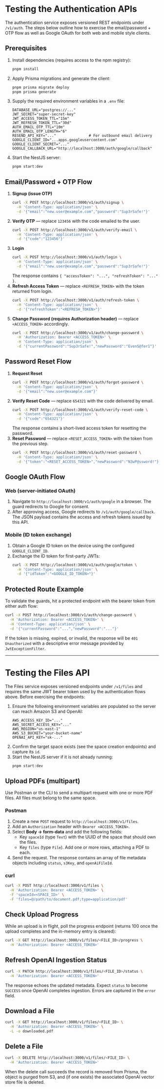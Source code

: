 # Testing the Authentication APIs

The authentication service exposes versioned REST endpoints under `/v1/auth`. The steps below outline how to exercise the
email/password + OTP flow as well as Google OAuth for both web and mobile style clients.

## Prerequisites

1. Install dependencies (requires access to the npm registry):
   ```bash
   pnpm install
   ```
2. Apply Prisma migrations and generate the client:
   ```bash
   pnpm prisma migrate deploy
   pnpm prisma generate
   ```
3. Supply the required environment variables in a `.env` file:
   ```env
   DATABASE_URL="postgres://..."
   JWT_SECRET="super-secret-key"
   JWT_ACCESS_TOKEN_TTL="15m"
   JWT_REFRESH_TOKEN_TTL="30d"
   AUTH_EMAIL_OTP_TTL="10m"
   AUTH_EMAIL_OTP_LENGTH="6"
   RESEND_API_KEY="..."               # For outbound email delivery
   GOOGLE_CLIENT_ID="...apps.googleusercontent.com"
   GOOGLE_CLIENT_SECRET="..."
   GOOGLE_CALLBACK_URL="http://localhost:3000/auth/google/callback"
   ```
4. Start the NestJS server:
   ```bash
   pnpm start:dev
   ```

## Email/Password + OTP Flow

1. **Signup (issue OTP)**
   ```bash
   curl -X POST http://localhost:3000/v1/auth/signup \
     -H 'Content-Type: application/json' \
     -d '{"email":"new.user@example.com","password":"Sup3rSafe!"}'
   ```
2. **Verify OTP** — replace `123456` with the code emailed to the user.
   ```bash
   curl -X POST http://localhost:3000/v1/auth/verify-email \
     -H 'Content-Type: application/json' \
     -d '{"code":"123456"}'
   ```
3. **Login**
   ```bash
   curl -X POST http://localhost:3000/v1/auth/login \
     -H 'Content-Type: application/json' \
     -d '{"email":"new.user@example.com","password":"Sup3rSafe!"}'
   ```
   The response contains `{ "accessToken": "...", "refreshToken": "..." }`.
4. **Refresh Access Token** — replace `<REFRESH_TOKEN>` with the token returned from login.
   ```bash
   curl -X POST http://localhost:3000/v1/auth/refresh-token \
     -H 'Content-Type: application/json' \
     -d '{"refreshToken":"<REFRESH_TOKEN>"}'
   ```
5. **Change Password (requires Authorization header)** — replace `<ACCESS_TOKEN>` accordingly.
   ```bash
   curl -X POST http://localhost:3000/v1/auth/change-password \
     -H 'Authorization: Bearer <ACCESS_TOKEN>' \
     -H 'Content-Type: application/json' \
     -d '{"currentPassword":"Sup3rSafe!","newPassword":"EvenS@fer1"}'
   ```

## Password Reset Flow

1. **Request Reset**
   ```bash
   curl -X POST http://localhost:3000/v1/auth/forgot-password \
     -H 'Content-Type: application/json' \
     -d '{"email":"new.user@example.com"}'
   ```
2. **Verify Reset Code** — replace `654321` with the code delivered by email.
   ```bash
   curl -X POST http://localhost:3000/v1/auth/verify-reset-code \
     -H 'Content-Type: application/json' \
     -d '{"code":"654321"}'
   ```
   The response contains a short-lived access token for resetting the password.
3. **Reset Password** — replace `<RESET_ACCESS_TOKEN>` with the token from the previous step.
   ```bash
   curl -X POST http://localhost:3000/v1/auth/reset-password \
     -H 'Content-Type: application/json' \
     -d '{"token":"<RESET_ACCESS_TOKEN>","newPassword":"N3wP@ssword!"}'
   ```

## Google OAuth Flow

### Web (server-initiated OAuth)
1. Navigate to `http://localhost:3000/v1/auth/google` in a browser. The guard redirects to Google for consent.
2. After approving access, Google redirects to `/v1/auth/google/callback`. The JSON payload contains the access and refresh tokens issued by this API.

### Mobile (ID token exchange)
1. Obtain a Google ID token on the device using the configured `GOOGLE_CLIENT_ID`.
2. Exchange the ID token for first-party JWTs:
   ```bash
   curl -X POST http://localhost:3000/v1/auth/google/token \
     -H 'Content-Type: application/json' \
     -d '{"idToken":"<GOOGLE_ID_TOKEN>"}'
   ```

## Protected Route Example

To validate the guards, hit a protected endpoint with the bearer token from either auth flow:
```bash
curl -X POST http://localhost:3000/v1/auth/change-password \
  -H 'Authorization: Bearer <ACCESS_TOKEN>' \
  -H 'Content-Type: application/json' \
  -d '{"currentPassword":"...","newPassword":"..."}'
```
If the token is missing, expired, or invalid, the response will be `401 Unauthorized` with a descriptive error message provided by `JwtExceptionFilter`.

---

# Testing the Files API

The Files service exposes versioned endpoints under `/v1/files` and requires the same JWT bearer token used by the authentication flows above. Before exercising the endpoints:

1. Ensure the following environment variables are populated so the server can reach Amazon S3 and OpenAI:
   ```env
   AWS_ACCESS_KEY_ID="..."
   AWS_SECRET_ACCESS_KEY="..."
   AWS_REGION="us-east-1"
   AWS_S3_BUCKET="your-bucket-name"
   OPENAI_API_KEY="sk-..."
   ```
2. Confirm the target space exists (see the space creation endpoints) and capture its `id`.
3. Start the NestJS server if it is not already running:
   ```bash
   pnpm start:dev
   ```

## Upload PDFs (multipart)

Use Postman or the CLI to send a multipart request with one or more PDF files. All files must belong to the same space.

### Postman

1. Create a new `POST` request to `http://localhost:3000/v1/files`.
2. Add an `Authorization` header with `Bearer <ACCESS_TOKEN>`.
3. Select **Body → form-data** and add the following fields:
   - Key `spaceId` (type `Text`) with the UUID of the space that should own the files.
   - Key `files` (type `File`). Add one or more rows, attaching a PDF to each.
4. Send the request. The response contains an array of file metadata objects including `status`, `s3Key`, and `openAiFileId`.

### curl

```bash
curl -X POST http://localhost:3000/v1/files \
  -H 'Authorization: Bearer <ACCESS_TOKEN>' \
  -F 'spaceId=<SPACE_ID>' \
  -F 'files=@/path/to/document.pdf;type=application/pdf'
```

## Check Upload Progress

While an upload is in flight, poll the progress endpoint (returns 100 once the upload completes and the in-memory entry is cleared):

```bash
curl -X GET http://localhost:3000/v1/files/<FILE_ID>/progress \
  -H 'Authorization: Bearer <ACCESS_TOKEN>'
```

## Refresh OpenAI Ingestion Status

```bash
curl -X PATCH http://localhost:3000/v1/files/<FILE_ID>/status \
  -H 'Authorization: Bearer <ACCESS_TOKEN>'
```
The response echoes the updated metadata. Expect `status` to become `SUCCESS` once OpenAI completes ingestion. Errors are captured in the `error` field.

## Download a File

```bash
curl -X GET http://localhost:3000/v1/files/<FILE_ID> \
  -H 'Authorization: Bearer <ACCESS_TOKEN>' \
  -L -o downloaded.pdf
```

## Delete a File

```bash
curl -X DELETE http://localhost:3000/v1/files/<FILE_ID> \
  -H 'Authorization: Bearer <ACCESS_TOKEN>'
```

When the delete call succeeds the record is removed from Prisma, the object is purged from S3, and (if one exists) the associated OpenAI vector store file is deleted.
